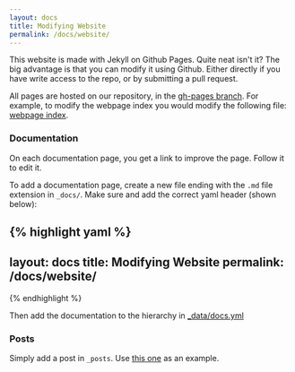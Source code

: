 ```yaml
---
layout: docs
title: Modifying Website
permalink: /docs/website/
---
```


This website is made with Jekyll on Github Pages. Quite neat isn't it? The big advantage is that you can modify it using Github. Either directly if you have write access to the repo, or by submitting a pull request.

All pages are hosted on our repository, in the [gh-pages branch](https://github.com/Shufflepuck/Gala/tree/gh-pages).
For example, to modify the webpage index you would modify the following file: [webpage index](https://github.com/Shufflepuck/Gala/blob/gh-pages/index.html).

### Documentation

On each documentation page, you get a link to improve the page. Follow it to edit it.

To add a documentation page, create a new file ending with the `.md` file extension in `_docs/`. Make sure and add the correct yaml header (shown below):

{% highlight yaml %}
---
layout: docs
title: Modifying Website
permalink: /docs/website/
---
{% endhighlight %}

Then add the documentation to the hierarchy in [_data/docs.yml](https://github.com/Shufflepuck/Gala/blob/gh-pages/_data/docs.yml)

### Posts

Simply add a post in `_posts`. Use [this one](https://github.com/Shufflepuck/Gala/blob/gh-pages/_posts/2015-12-10-newsite.markdown) as an example.
